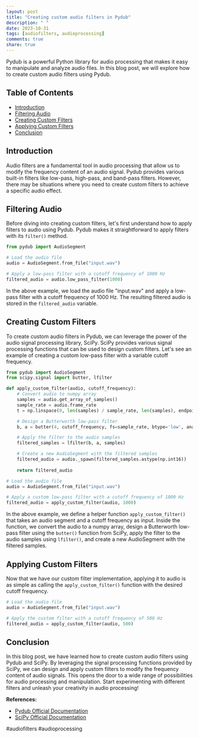 ```yaml
---
layout: post
title: "Creating custom audio filters in Pydub"
description: " "
date: 2023-10-31
tags: [audiofilters, audioprocessing]
comments: true
share: true
---
```


Pydub is a powerful Python library for audio processing that makes it easy to manipulate and analyze audio files. In this blog post, we will explore how to create custom audio filters using Pydub.

## Table of Contents
- [Introduction](#introduction)
- [Filtering Audio](#filtering-audio)
- [Creating Custom Filters](#creating-custom-filters)
- [Applying Custom Filters](#applying-custom-filters)
- [Conclusion](#conclusion)

## Introduction

Audio filters are a fundamental tool in audio processing that allow us to modify the frequency content of an audio signal. Pydub provides various built-in filters like low-pass, high-pass, and band-pass filters. However, there may be situations where you need to create custom filters to achieve a specific audio effect.

## Filtering Audio

Before diving into creating custom filters, let's first understand how to apply filters to audio using Pydub. Pydub makes it straightforward to apply filters with its `filter()` method.

```python
from pydub import AudioSegment

# Load the audio file
audio = AudioSegment.from_file("input.wav")

# Apply a low-pass filter with a cutoff frequency of 1000 Hz
filtered_audio = audio.low_pass_filter(1000)
```

In the above example, we load the audio file "input.wav" and apply a low-pass filter with a cutoff frequency of 1000 Hz. The resulting filtered audio is stored in the `filtered_audio` variable.

## Creating Custom Filters

To create custom audio filters in Pydub, we can leverage the power of the audio signal processing library, SciPy. SciPy provides various signal processing functions that can be used to design custom filters. Let's see an example of creating a custom low-pass filter with a variable cutoff frequency.

```python
from pydub import AudioSegment
from scipy.signal import butter, lfilter

def apply_custom_filter(audio, cutoff_frequency):
    # Convert audio to numpy array
    samples = audio.get_array_of_samples()
    sample_rate = audio.frame_rate
    t = np.linspace(0, len(samples) / sample_rate, len(samples), endpoint=False)

    # Design a Butterworth low-pass filter
    b, a = butter(4, cutoff_frequency, fs=sample_rate, btype='low', analog=False)

    # Apply the filter to the audio samples
    filtered_samples = lfilter(b, a, samples)

    # Create a new AudioSegment with the filtered samples
    filtered_audio = audio._spawn(filtered_samples.astype(np.int16))
    
    return filtered_audio

# Load the audio file
audio = AudioSegment.from_file("input.wav")

# Apply a custom low-pass filter with a cutoff frequency of 1000 Hz
filtered_audio = apply_custom_filter(audio, 1000)
```

In the above example, we define a helper function `apply_custom_filter()` that takes an audio segment and a cutoff frequency as input. Inside the function, we convert the audio to a numpy array, design a Butterworth low-pass filter using the `butter()` function from SciPy, apply the filter to the audio samples using `lfilter()`, and create a new AudioSegment with the filtered samples.

## Applying Custom Filters

Now that we have our custom filter implementation, applying it to audio is as simple as calling the `apply_custom_filter()` function with the desired cutoff frequency.

```python
# Load the audio file
audio = AudioSegment.from_file("input.wav")

# Apply the custom filter with a cutoff frequency of 500 Hz
filtered_audio = apply_custom_filter(audio, 500)
```

## Conclusion

In this blog post, we have learned how to create custom audio filters using Pydub and SciPy. By leveraging the signal processing functions provided by SciPy, we can design and apply custom filters to modify the frequency content of audio signals. This opens the door to a wide range of possibilities for audio processing and manipulation. Start experimenting with different filters and unleash your creativity in audio processing!

**References:**
- [Pydub Official Documentation](https://github.com/jiaaro/pydub)
- [SciPy Official Documentation](https://docs.scipy.org/doc/scipy/reference/signal.html)

#audiofilters #audioprocessing